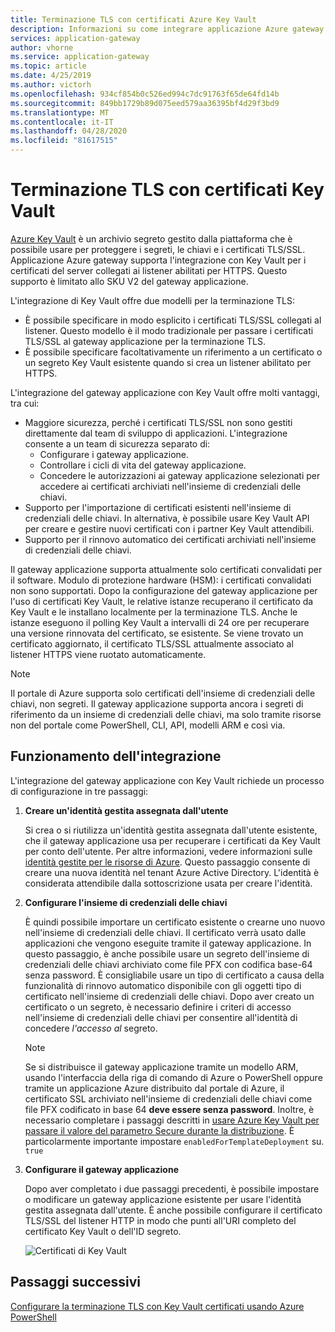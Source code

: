 ```yaml
---
title: Terminazione TLS con certificati Azure Key Vault
description: Informazioni su come integrare applicazione Azure gateway con Key Vault per i certificati del server collegati ai listener abilitati per HTTPS.
services: application-gateway
author: vhorne
ms.service: application-gateway
ms.topic: article
ms.date: 4/25/2019
ms.author: victorh
ms.openlocfilehash: 934cf854b0c526ed994c7dc91763f65de64fd14b
ms.sourcegitcommit: 849bb1729b89d075eed579aa36395bf4d29f3bd9
ms.translationtype: MT
ms.contentlocale: it-IT
ms.lasthandoff: 04/28/2020
ms.locfileid: "81617515"
---
```

# <a name="tls-termination-with-key-vault-certificates"></a>Terminazione TLS con certificati Key Vault

[Azure Key Vault](../key-vault/general/overview.md) è un archivio segreto gestito dalla piattaforma che è possibile usare per proteggere i segreti, le chiavi e i certificati TLS/SSL. Applicazione Azure gateway supporta l'integrazione con Key Vault per i certificati del server collegati ai listener abilitati per HTTPS. Questo supporto è limitato allo SKU V2 del gateway applicazione.

L'integrazione di Key Vault offre due modelli per la terminazione TLS:

- È possibile specificare in modo esplicito i certificati TLS/SSL collegati al listener. Questo modello è il modo tradizionale per passare i certificati TLS/SSL al gateway applicazione per la terminazione TLS.
- È possibile specificare facoltativamente un riferimento a un certificato o un segreto Key Vault esistente quando si crea un listener abilitato per HTTPS.

L'integrazione del gateway applicazione con Key Vault offre molti vantaggi, tra cui:

- Maggiore sicurezza, perché i certificati TLS/SSL non sono gestiti direttamente dal team di sviluppo di applicazioni. L'integrazione consente a un team di sicurezza separato di:
  * Configurare i gateway applicazione.
  * Controllare i cicli di vita del gateway applicazione.
  * Concedere le autorizzazioni ai gateway applicazione selezionati per accedere ai certificati archiviati nell'insieme di credenziali delle chiavi.
- Supporto per l'importazione di certificati esistenti nell'insieme di credenziali delle chiavi. In alternativa, è possibile usare Key Vault API per creare e gestire nuovi certificati con i partner Key Vault attendibili.
- Supporto per il rinnovo automatico dei certificati archiviati nell'insieme di credenziali delle chiavi.

Il gateway applicazione supporta attualmente solo certificati convalidati per il software. Modulo di protezione hardware (HSM): i certificati convalidati non sono supportati. Dopo la configurazione del gateway applicazione per l'uso di certificati Key Vault, le relative istanze recuperano il certificato da Key Vault e le installano localmente per la terminazione TLS. Anche le istanze eseguono il polling Key Vault a intervalli di 24 ore per recuperare una versione rinnovata del certificato, se esistente. Se viene trovato un certificato aggiornato, il certificato TLS/SSL attualmente associato al listener HTTPS viene ruotato automaticamente.

> [!NOTE]
> Il portale di Azure supporta solo certificati dell'insieme di credenziali delle chiavi, non segreti. Il gateway applicazione supporta ancora i segreti di riferimento da un insieme di credenziali delle chiavi, ma solo tramite risorse non del portale come PowerShell, CLI, API, modelli ARM e così via. 

## <a name="how-integration-works"></a>Funzionamento dell'integrazione

L'integrazione del gateway applicazione con Key Vault richiede un processo di configurazione in tre passaggi:

1. **Creare un'identità gestita assegnata dall'utente**

   Si crea o si riutilizza un'identità gestita assegnata dall'utente esistente, che il gateway applicazione usa per recuperare i certificati da Key Vault per conto dell'utente. Per altre informazioni, vedere informazioni sulle [identità gestite per le risorse di Azure](../active-directory/managed-identities-azure-resources/overview.md). Questo passaggio consente di creare una nuova identità nel tenant Azure Active Directory. L'identità è considerata attendibile dalla sottoscrizione usata per creare l'identità.

1. **Configurare l'insieme di credenziali delle chiavi**

   È quindi possibile importare un certificato esistente o crearne uno nuovo nell'insieme di credenziali delle chiavi. Il certificato verrà usato dalle applicazioni che vengono eseguite tramite il gateway applicazione. In questo passaggio, è anche possibile usare un segreto dell'insieme di credenziali delle chiavi archiviato come file PFX con codifica base-64 senza password. È consigliabile usare un tipo di certificato a causa della funzionalità di rinnovo automatico disponibile con gli oggetti tipo di certificato nell'insieme di credenziali delle chiavi. Dopo aver creato un certificato o un segreto, è necessario definire i criteri di accesso nell'insieme di credenziali delle chiavi per consentire all'identità di concedere *l'accesso al* segreto.
   
   > [!NOTE]
   > Se si distribuisce il gateway applicazione tramite un modello ARM, usando l'interfaccia della riga di comando di Azure o PowerShell oppure tramite un applicazione Azure distribuito dal portale di Azure, il certificato SSL archiviato nell'insieme di credenziali delle chiavi come file PFX codificato in base 64 **deve essere senza password**. Inoltre, è necessario completare i passaggi descritti in [usare Azure Key Vault per passare il valore del parametro Secure durante la distribuzione](../azure-resource-manager/templates/key-vault-parameter.md). È particolarmente importante impostare `enabledForTemplateDeployment` su. `true`

1. **Configurare il gateway applicazione**

   Dopo aver completato i due passaggi precedenti, è possibile impostare o modificare un gateway applicazione esistente per usare l'identità gestita assegnata dall'utente. È anche possibile configurare il certificato TLS/SSL del listener HTTP in modo che punti all'URI completo del certificato Key Vault o dell'ID segreto.

   ![Certificati di Key Vault](media/key-vault-certs/ag-kv.png)

## <a name="next-steps"></a>Passaggi successivi

[Configurare la terminazione TLS con Key Vault certificati usando Azure PowerShell](configure-keyvault-ps.md)
